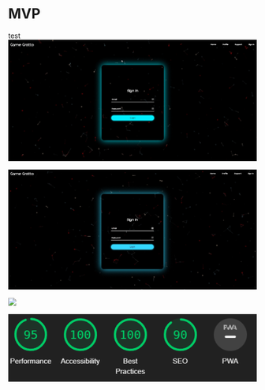 # MVP
test
![](https://github.com/andrewsittner/MVP/blob/main/Mvp/ReadMeGifs/jKb6u1bhkT.gif)


![](https://github.com/andrewsittner/MVP/blob/main/Mvp/ReadMeGifs/6d6bBV2pdp.gif) 


![](https://github.com/andrewsittner/MVP/blob/main/Mvp/ReadMeGifs/Home.gif)


![](https://github.com/andrewsittner/MVP/blob/main/Mvp/ReadMeGifs/Lighthouse.PNG)

